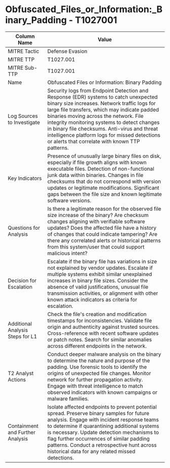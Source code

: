 # Obfuscated_Files_or_Information:_Binary_Padding - T1027001

| Column Name | Value |
|-------------|-------|
| MITRE Tactic | Defense Evasion |
| MITRE TTP | T1027.001 |
| MITRE Sub-TTP | T1027.001 |
| Name | Obfuscated Files or Information: Binary Padding |
| Log Sources to Investigate | Security logs from Endpoint Detection and Response (EDR) systems to catch unexpected binary size increases. Network traffic logs for large file transfers, which may indicate padded binaries moving across the network. File integrity monitoring systems to detect changes in binary file checksums. Anti-virus and threat intelligence platform logs for missed detections or alerts that correlate with known TTP patterns. |
| Key Indicators | Presence of unusually large binary files on disk, especially if file growth aligns with known executable files. Detection of non-functional junk data within binaries. Changes in file checksums that do not correspond with version updates or legitimate modifications. Significant gaps between the file size and known legitimate software versions. |
| Questions for Analysis | Is there a legitimate reason for the observed file size increase of the binary? Are checksum changes aligning with verifiable software updates? Does the affected file have a history of changes that could indicate tampering? Are there any correlated alerts or historical patterns from this system/user that could support malicious intent? |
| Decision for Escalation | Escalate if the binary file has variations in size not explained by vendor updates. Escalate if multiple systems exhibit similar unexplained increases in binary file sizes. Consider the absence of valid justifications, unusual file transmission activities, or alignment with other known attack indicators as criteria for escalation. |
| Additional Analysis Steps for L1 | Check the file's creation and modification timestamps for inconsistencies. Validate file origin and authenticity against trusted sources. Cross-reference with recent software updates or patch notes. Search for similar anomalies across different endpoints in the network. |
| T2 Analyst Actions | Conduct deeper malware analysis on the binary to determine the nature and purpose of the padding. Use forensic tools to identify the origins of unexpected file changes. Monitor network for further propagation activity. Engage with threat intelligence to match observed indicators with known campaigns or malware families. |
| Containment and Further Analysis | Isolate affected endpoints to prevent potential spread. Preserve binary samples for future analysis. Engage with incident response teams to determine if quarantining additional systems is necessary. Update detection mechanisms to flag further occurrences of similar padding patterns. Conduct a retrospective hunt across historical data for any related missed detections. |
